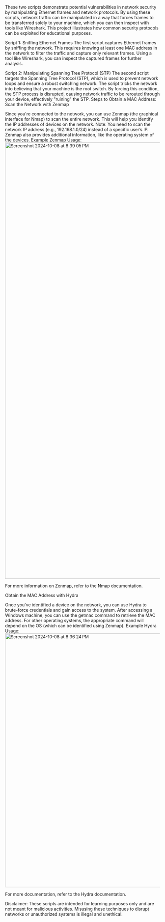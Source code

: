 These two scripts demonstrate potential vulnerabilities in network security by manipulating Ethernet frames and network protocols. By using these scripts, network traffic can be manipulated in a way that forces frames to be transferred solely to your machine, which you can then inspect with tools like Wireshark. 
This project illustrates how common security protocols can be exploited for educational purposes.

Script 1: Sniffing Ethernet Frames
The first script captures Ethernet frames by sniffing the network. This requires knowing at least one MAC address in the network to filter the traffic and capture only relevant frames.
Using a tool like Wireshark, you can inspect the captured frames for further analysis.

Script 2: Manipulating Spanning Tree Protocol (STP)
The second script targets the Spanning Tree Protocol (STP), which is used to prevent network loops and ensure a robust switching network.
The script tricks the network into believing that your machine is the root switch. By forcing this condition, the STP process is disrupted, causing network traffic to be rerouted through your device, effectively "ruining" the STP.
Steps to Obtain a MAC Address:
Scan the Network with Zenmap

Since you're connected to the network, you can use Zenmap (the graphical interface for Nmap) to scan the entire network. This will help you identify the IP addresses of devices on the network.
Note: You need to scan the network IP address (e.g., 192.168.1.0/24) instead of a specific user’s IP. Zenmap also provides additional information, like the operating system of the devices.
Example Zenmap Usage:
<img width="1422" alt="Screenshot 2024-10-08 at 8 39 05 PM" src="https://github.com/user-attachments/assets/8d039a26-89de-40c9-9b78-4b69becad111">

For more information on Zenmap, refer to the Nmap documentation.



Obtain the MAC Address with Hydra

Once you've identified a device on the network, you can use Hydra to brute-force credentials and gain access to the system.
After accessing a Windows machine, you can use the getmac command to retrieve the MAC address. For other operating systems, the appropriate command will depend on the OS (which can be identified using Zenmap).
Example Hydra Usage:
<img width="827" alt="Screenshot 2024-10-08 at 8 36 24 PM" src="https://github.com/user-attachments/assets/2b631156-7644-4dbc-983b-43da91c32368">

For more documentation, refer to the Hydra documentation.



Disclaimer:
These scripts are intended for learning purposes only and are not meant for malicious activities. Misusing these techniques to disrupt networks or unauthorized systems is illegal and unethical.

